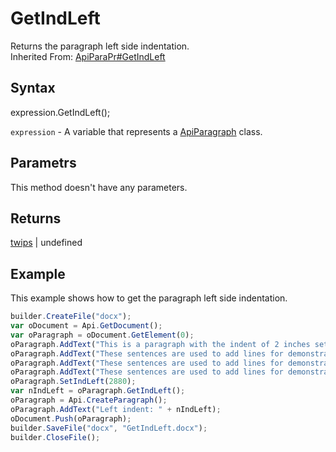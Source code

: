 # GetIndLeft

Returns the paragraph left side indentation.<br>Inherited From: [ApiParaPr#GetIndLeft](../../ApiParaPr/Methods/GetIndLeft.md)

## Syntax

expression.GetIndLeft();

`expression` - A variable that represents a [ApiParagraph](../ApiParagraph.md) class.

## Parametrs

This method doesn't have any parameters.

## Returns

[twips](../../../Enumerations/twips.md) &#124; undefined

## Example

This example shows how to get the paragraph left side indentation.

```javascript
builder.CreateFile("docx");
var oDocument = Api.GetDocument();
var oParagraph = oDocument.GetElement(0);
oParagraph.AddText("This is a paragraph with the indent of 2 inches set to it. ");
oParagraph.AddText("These sentences are used to add lines for demonstrative purposes. ");
oParagraph.AddText("These sentences are used to add lines for demonstrative purposes. ");
oParagraph.AddText("These sentences are used to add lines for demonstrative purposes.");
oParagraph.SetIndLeft(2880);
var nIndLeft = oParagraph.GetIndLeft();
oParagraph = Api.CreateParagraph();
oParagraph.AddText("Left indent: " + nIndLeft);
oDocument.Push(oParagraph);
builder.SaveFile("docx", "GetIndLeft.docx");
builder.CloseFile();
```